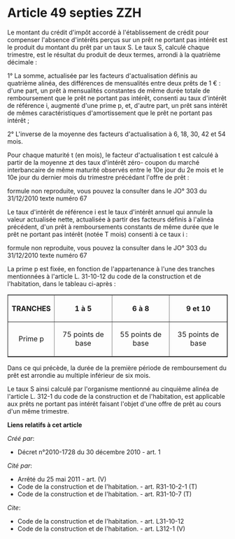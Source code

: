 # Article 49 septies ZZH

Le montant du crédit d'impôt accordé à l'établissement de crédit pour compenser l'absence d'intérêts perçus sur un prêt ne
portant pas intérêt est le produit du montant du prêt par un taux S. Le taux S, calculé chaque trimestre, est le résultat du
produit de deux termes, arrondi à la quatrième décimale : 

1° La somme, actualisée par les facteurs d'actualisation définis au quatrième alinéa, des différences de mensualités entre
deux prêts de 1 € : d'une part, un prêt à mensualités constantes de même durée totale de remboursement que le prêt ne portant
pas intérêt, consenti au taux d'intérêt de référence i, augmenté d'une prime p, et, d'autre part, un prêt sans intérêt de
mêmes caractéristiques d'amortissement que le prêt ne portant pas intérêt ; 

2° L'inverse de la moyenne des facteurs d'actualisation à 6, 18, 30, 42 et 54 mois. 

Pour chaque maturité t (en mois), le facteur d'actualisation t est calculé à partir de la moyenne zt des taux d'intérêt zéro-
coupon du marché interbancaire de même maturité observés entre le 10e jour du 2e mois et le 10e jour du dernier mois du
trimestre précédant l'offre de prêt : 

formule non reproduite, vous pouvez la consulter dans le JO° 303 du 31/12/2010 texte numéro 67 

Le taux d'intérêt de référence i est le taux d'intérêt annuel qui annule la valeur actualisée nette, actualisée à partir des
facteurs définis à l'alinéa précédent, d'un prêt à remboursements constants de même durée que le prêt ne portant pas intérêt
(notée T mois) consenti à ce taux i : 

formule non reproduite, vous pouvez la consulter dans le JO° 303 du 31/12/2010 texte numéro 67 

La prime p est fixée, en fonction de l'appartenance à l'une des tranches mentionnées à l'article L. 31-10-12 du code de la
construction et de l'habitation, dans le tableau ci-après : 

<table align="center" border="1" width="600">
    <tbody>
      <tr>
        <th>

TRANCHES 

</th>
        <th>

1 à 5 

</th>
        <th>

6 à 8 

</th>
        <th colspan="4">

9 et 10 

</th>
      </tr>
      <tr>
        <td align="center">

Prime p 

</td>
        <td align="center">

75 points de base 

</td>
        <td align="center">

55 points de base 

</td>
        <td align="center">

35 points de base 

</td>
      </tr>
    </tbody>
  </table>

Dans ce qui précède, la durée de la première période de remboursement du prêt est arrondie au multiple inférieur de six
mois. 

Le taux S ainsi calculé par l'organisme mentionné au cinquième alinéa de l'article L. 312-1 du code de la construction et de
l'habitation, est applicable aux prêts ne portant pas intérêt faisant l'objet d'une offre de prêt au cours d'un même
trimestre.

**Liens relatifs à cet article**

_Créé par_:

  - Décret n°2010-1728 du 30 décembre 2010 - art. 1

_Cité par_:

  - Arrêté du 25 mai 2011 - art. (V)
  - Code de la construction et de l'habitation. - art. R31-10-2-1 (T)
  - Code de la construction et de l'habitation. - art. R31-10-7 (T)

_Cite_:

  - Code de la construction et de l'habitation. - art. L31-10-12
  - Code de la construction et de l'habitation. - art. L312-1 (V)
